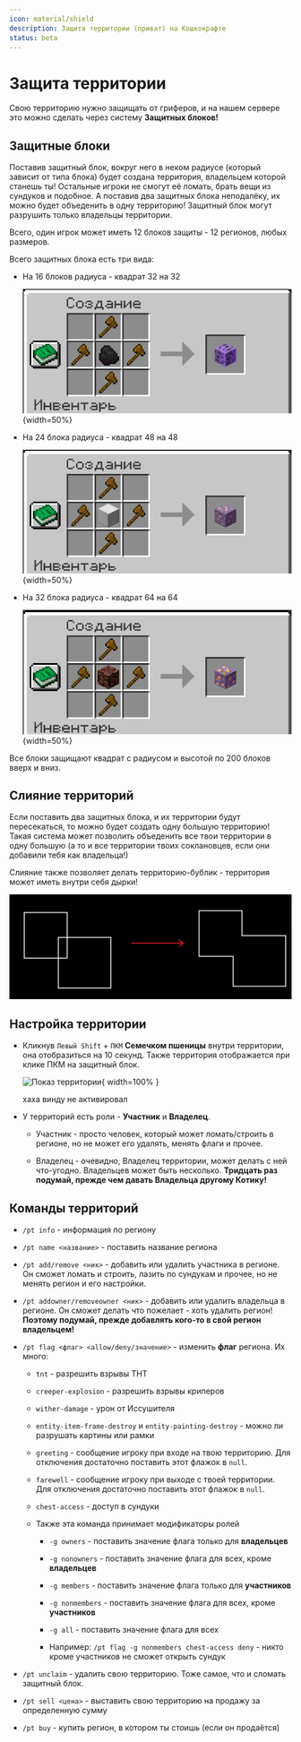 ```yaml
---
icon: material/shield
description: Защита территории (приват) на Кошкокрафте
status: beta
---
```


# Защита территории <Badge type="warning" text="В Бете" />

Свою территорию нужно защищать от гриферов, и на нашем сервере это можно сделать через систему **Защитных блоков!**

## Защитные блоки 

Поставив защитный блок, вокруг него в неком радиусе (который зависит от типа блока) будет создана территория, владельцем которой станешь ты! Остальные игроки не смогут её ломать, брать вещи из сундуков и подобное. А поставив два защитных блока неподалёку, их можно будет объеденить в одну территорию! Защитный блок могут разрушить только владельцы территории.

Всего, один игрок может иметь 12 блоков защиты - 12 регионов, любых размеров.

Всего защитных блока есть три вида:

- На 16 блоков радиуса - квадрат 32 на 32

    ![Крафт блока защиты на 16](/assets/gameplay/unique/land_protection/16.png){width=50%}

- На 24 блока радиуса - квадрат 48 на    48

    ![Крафт блока защиты на 24](/assets/gameplay/unique/land_protection/24.png){width=50%}

- На 32 блока радиуса - квадрат 64 на 64

    ![Крафт блока защиты на 32](/assets/gameplay/unique/land_protection/32.png){width=50%}

Все блоки защищают квадрат с радиусом и высотой по 200 блоков вверх и вниз.

## Слияние территорий

Если поставить два защитных блока, и их территории будут пересекаться, то можно будет создать одну большую территорию! Такая система может позволить объеденить все твои территории в одну большую (а то и все территории твоих соклановцев, если они добавили тебя как владельца!)

Слияние также позволяет делать территорию-бублик - территория может иметь внутри себя дырки!

![Слияние территорий](/assets/gameplay/unique/land_protection/protect_territory.png)

## Настройка территории

- Кликнув `Левый Shift` + `ПКМ` **Семечком пшеницы** внутри территории, она отобразиться на 10 секунд. Также территория отображается при клике ПКМ на защитный блок.

    ![Показ территории](/assets/gameplay/unique/land_protection/land_show.gif){ width=100% }

    <span class="gray">хаха винду не активировал</span>

- У территорий есть роли - **Участник** и **Владелец**.

    - Участник - просто человек, который может ломать/строить в регионе, но не может его удалять, менять флаги и прочее.

    - Владелец - очевидно, Владелец территории, может делать с ней что-угодно. Владельцев может быть несколько. <span class="red">**Тридцать раз подумай, прежде чем давать Владельца другому Котику!**</span>

## Команды территорий

- `/pt info` - информация по региону

- `/pt name <название>` - поставить название региона

- `/pt add/remove <ник>` - добавить или удалить участника в регионе. Он сможет ломать и строить, лазить по сундукам и прочее, но не менять регион и его настройки.

- `/pt addowner/removeowner <ник>` - добавить или удалить владельца в регионе. Он сможет делать что пожелает - хоть удалить регион! <span class="red">**Поэтому подумай, прежде добавлять кого-то в свой регион владельцем!**</span>

- `/pt flag <флаг> <allow/deny/значение>` - изменить **флаг** региона. Их много:

    - `tnt` - разрешить взрывы ТНТ

    - `creeper-explosion` - разрешить взрывы криперов

    - `wither-damage` - урон от Иссушителя

    - `entity-item-frame-destroy` и `entity-painting-destroy` - можно ли разрушать картины или рамки

    - `greeting` - сообщение игроку при входе на твою территорию. Для отключения достаточно поставить этот флажок в `null`.

    - `farewell` - сообщение игроку при выходе с твоей территории. Для отключения достаточно поставить этот флажок в `null`.

    - `chest-access` - доступ в сундуки

    - Также эта команда принимает модификаторы ролей

        - `-g owners` - поставить значение флага только для **владельцев**

        - `-g nonowners` - поставить значение флага для всех, кроме **владельцев**

        - `-g members` - поставить значение флага только для **участников**

        - `-g nonmembers` - поставить значение флага для всех, кроме **участников**

        - `-g all` - поставить значение флага для всех

        - Например: `/pt flag -g nonmembers chest-access deny` - никто кроме участников не сможет открыть сундук

- `/pt unclaim` - удалить свою территорию. Тоже самое, что и сломать защитный блок.

- `/pt sell <цена>` - выставить свою территорию на продажу за определенную сумму

- `/pt buy` - купить регион, в котором ты стоишь (если он продаётся)